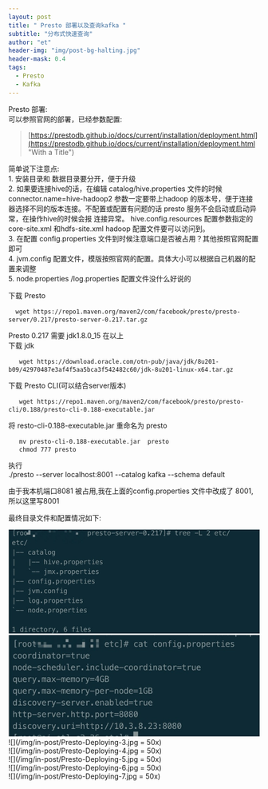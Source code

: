 ```yaml
---
layout: post
title: " Presto 部署以及查询kafka "
subtitle: "分布式快速查询"
author: "et"
header-img: "img/post-bg-halting.jpg"
header-mask: 0.4
tags:
  - Presto
  - Kafka
---
```




Presto  部署:   
可以参照官网的部署，已经参数配置:   
> [https://prestodb.github.io/docs/current/installation/deployment.html](https://prestodb.github.io/docs/current/installation/deployment.html "With a Title")

简单说下注意点:   
    1.  安装目录和 数据目录要分开，便于升级   
    2.  如果要连接hive的话，在编辑 catalog/hive.properties  文件的时候 connector.name=hive-hadoop2 参数一定要带上hadoop 的版本号，便于连接器选择不同的版本连接。不配置或配置有问题的话 presto 服务不会启动或启动异常，在操作hive的时候会报 连接异常。 hive.config.resources  配置参数指定的core-site.xml 和hdfs-site.xml hadoop 配置文件要可以访问到。   
    3.  在配置 config.properties 文件到时候注意端口是否被占用？其他按照官网配置即可   
    4.  jvm.config 配置文件，模版按照官网的配置。具体大小可以根据自己机器的配置来调整   
    5.  node.properties /log.properties  配置文件没什么好说的   
    
 

下载 Presto    

      wget https://repo1.maven.org/maven2/com/facebook/presto/presto-server/0.217/presto-server-0.217.tar.gz

Presto 0.217 需要 jdk1.8.0_15 在以上   
下载 jdk   

       wget https://download.oracle.com/otn-pub/java/jdk/8u201-b09/42970487e3af4f5aa5bca3f542482c60/jdk-8u201-linux-x64.tar.gz   

下载 Presto CLI(可以结合server版本)     

       wget https://repo1.maven.org/maven2/com/facebook/presto/presto-cli/0.188/presto-cli-0.188-executable.jar   

将 resto-cli-0.188-executable.jar  重命名为 presto   
      
       mv presto-cli-0.188-executable.jar  presto    
       chmod 777 presto   
执行    
       ./presto --server localhost:8001 --catalog kafka --schema default     
 
由于我本机端口8081 被占用,我在上面的config.properties 文件中改成了 8001,所以这里写8001    

 
最终目录文件和配置情况如下:     

![](/img/in-post/Presto-Deploying-1.jpg)      
![](/img/in-post/Presto-Deploying-2.jpg)      
![](/img/in-post/Presto-Deploying-3.jpg = 50x)      
![](/img/in-post/Presto-Deploying-4.jpg = 50x)      
![](/img/in-post/Presto-Deploying-5.jpg = 50x)      
![](/img/in-post/Presto-Deploying-6.jpg = 50x)      
![](/img/in-post/Presto-Deploying-7.jpg = 50x)      


